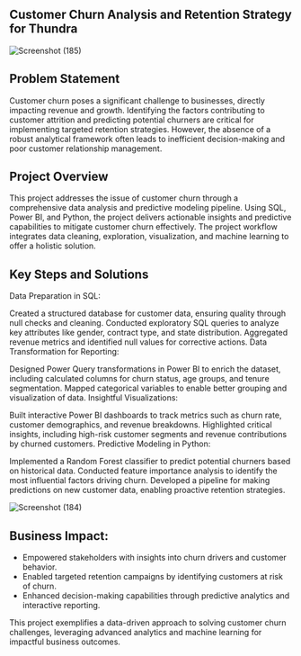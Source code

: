 
## Customer Churn Analysis and Retention Strategy for Thundra

![Screenshot (185)](https://github.com/user-attachments/assets/def07ffe-a8e6-40b0-bb39-af0d22b9452d)



## Problem Statement
Customer churn poses a significant challenge to businesses, directly impacting revenue and growth. Identifying the factors contributing to customer attrition and predicting potential churners are critical for implementing targeted retention strategies. However, the absence of a robust analytical framework often leads to inefficient decision-making and poor customer relationship management.

## Project Overview
This project addresses the issue of customer churn through a comprehensive data analysis and predictive modeling pipeline. Using SQL, Power BI, and Python, the project delivers actionable insights and predictive capabilities to mitigate customer churn effectively. The project workflow integrates data cleaning, exploration, visualization, and machine learning to offer a holistic solution.

## Key Steps and Solutions
Data Preparation in SQL:

Created a structured database for customer data, ensuring quality through null checks and cleaning.
Conducted exploratory SQL queries to analyze key attributes like gender, contract type, and state distribution.
Aggregated revenue metrics and identified null values for corrective actions.
Data Transformation for Reporting:

Designed Power Query transformations in Power BI to enrich the dataset, including calculated columns for churn status, age groups, and tenure segmentation.
Mapped categorical variables to enable better grouping and visualization of data.
Insightful Visualizations:

Built interactive Power BI dashboards to track metrics such as churn rate, customer demographics, and revenue breakdowns.
Highlighted critical insights, including high-risk customer segments and revenue contributions by churned customers.
Predictive Modeling in Python:

Implemented a Random Forest classifier to predict potential churners based on historical data.
Conducted feature importance analysis to identify the most influential factors driving churn.
Developed a pipeline for making predictions on new customer data, enabling proactive retention strategies.

![Screenshot (184)](https://github.com/user-attachments/assets/7dcfc4f6-8443-40f8-9c52-1e3216367fae)


## Business Impact:

- Empowered stakeholders with insights into churn drivers and customer behavior.
- Enabled targeted retention campaigns by identifying customers at risk of churn.
- Enhanced decision-making capabilities through predictive analytics and interactive reporting.

This project exemplifies a data-driven approach to solving customer churn challenges, leveraging advanced analytics and machine learning for impactful business outcomes.
